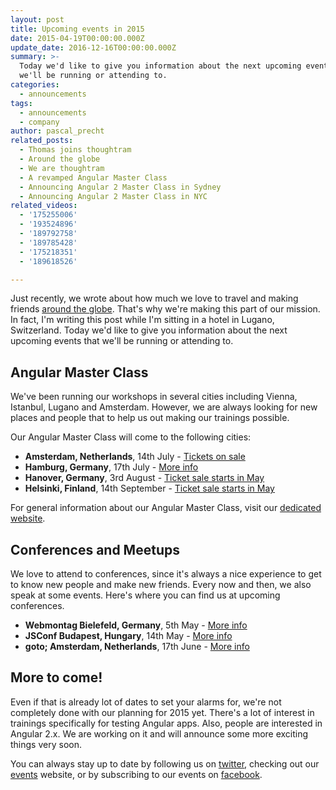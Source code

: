 ```yaml
---
layout: post
title: Upcoming events in 2015
date: 2015-04-19T00:00:00.000Z
update_date: 2016-12-16T00:00:00.000Z
summary: >-
  Today we'd like to give you information about the next upcoming events that
  we'll be running or attending to.
categories:
  - announcements
tags:
  - announcements
  - company
author: pascal_precht
related_posts:
  - Thomas joins thoughtram
  - Around the globe
  - We are thoughtram
  - A revamped Angular Master Class
  - Announcing Angular 2 Master Class in Sydney
  - Announcing Angular 2 Master Class in NYC
related_videos:
  - '175255006'
  - '193524896'
  - '189792758'
  - '189785428'
  - '175218351'
  - '189618526'

---
```

Just recently, we wrote about how much we love to travel and making friends [around the globe](http://blog.thoughtram.io/angularjs/2015/02/21/around-the-globe.html). That's why we're making this part of our mission. In fact, I'm writing this post while I'm sitting in a hotel in Lugano, Switzerland. Today we'd like to give you information about the next upcoming events that we'll be running or attending to.

## Angular Master Class

We've been running our workshops in several cities including Vienna, Istanbul, Lugano and Amsterdam. However, we are always looking for new places and people that  to help us out making our trainings possible.

Our Angular Master Class will come to the following cities:

- **Amsterdam, Netherlands**, 14th July - [Tickets on sale](https://www.eventbrite.de/e/angular-master-class-amsterdam-tickets-16242696342)
- **Hamburg, Germany**, 17th July - [More info](http://hamburg.betahaus.de/programm/education)
- **Hanover, Germany**, 3rd August - [Ticket sale starts in May](https://www.eventbrite.de/e/angular-master-class-hanover-tickets-16537555273)
- **Helsinki, Finland**, 14th September - [Ticket sale starts in May](http://www.eventbrite.de/e/angular-master-class-helsinki-tickets-16641291551)

For general information about our Angular Master Class, visit our [dedicated website](http://thoughtram.io/angular-master-class.html).

## Conferences and Meetups

We love to attend to conferences, since it's always a nice experience to get to know new people and make new friends. Every now and then, we also speak at some events. Here's where you can find us at upcoming conferences.

- **Webmontag Bielefeld, Germany**, 5th May - [More info](https://www.xing.com/events/webmontag-bielefeld-05-15-18-30-cutie-1527666)
- **JSConf Budapest, Hungary**, 14th May - [More info](http://jsconfbp.com/)
- **goto; Amsterdam, Netherlands**, 17th June - [More info](http://gotocon.com/amsterdam-2015/)

## More to come!

Even if that is already lot of dates to set your alarms for, we're not completely done with our planning for 2015 yet. There's a lot of interest in trainings specifically for testing Angular apps. Also, people are interested in Angular 2.x. We are working on it and will announce some more exciting things very soon.

You can always stay up to date by following us on [twitter](http://twitter.com/thoughtram), checking out our [events](http://thoughtram.io/events.html) website, or by subscribing to our events on [facebook](https://www.facebook.com/thoughtram).


